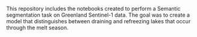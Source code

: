 This repository includes the notebooks created to perform a Semantic segmentation task on Greenland Sentinel-1 data. The goal was to create a model that distinguishes between draining and refreezing lakes that occur through the melt season.
